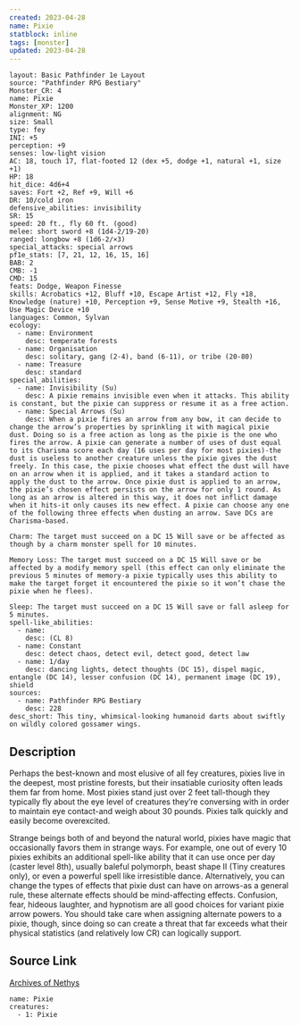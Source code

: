 ```yaml
---
created: 2023-04-28
name: Pixie
statblock: inline
tags: [monster]
updated: 2023-04-28
---
```

```statblock
layout: Basic Pathfinder 1e Layout
source: "Pathfinder RPG Bestiary"
Monster_CR: 4
name: Pixie
Monster_XP: 1200
alignment: NG
size: Small
type: fey
INI: +5
perception: +9
senses: low-light vision
AC: 18, touch 17, flat-footed 12 (dex +5, dodge +1, natural +1, size +1)
HP: 18
hit_dice: 4d6+4
saves: Fort +2, Ref +9, Will +6
DR: 10/cold iron
defensive_abilities: invisibility
SR: 15
speed: 20 ft., fly 60 ft. (good)
melee: short sword +8 (1d4-2/19-20)
ranged: longbow +8 (1d6-2/×3)
special_attacks: special arrows
pf1e_stats: [7, 21, 12, 16, 15, 16]
BAB: 2
CMB: -1
CMD: 15
feats: Dodge, Weapon Finesse
skills: Acrobatics +12, Bluff +10, Escape Artist +12, Fly +18, Knowledge (nature) +10, Perception +9, Sense Motive +9, Stealth +16, Use Magic Device +10
languages: Common, Sylvan
ecology:
  - name: Environment
    desc: temperate forests
  - name: Organisation
    desc: solitary, gang (2-4), band (6-11), or tribe (20-80)
  - name: Treasure
    desc: standard
special_abilities:
  - name: Invisibility (Su)
    desc: A pixie remains invisible even when it attacks. This ability is constant, but the pixie can suppress or resume it as a free action.
  - name: Special Arrows (Su)
    desc: When a pixie fires an arrow from any bow, it can decide to change the arrow’s properties by sprinkling it with magical pixie dust. Doing so is a free action as long as the pixie is the one who fires the arrow. A pixie can generate a number of uses of dust equal to its Charisma score each day (16 uses per day for most pixies)-the dust is useless to another creature unless the pixie gives the dust freely. In this case, the pixie chooses what effect the dust will have on an arrow when it is applied, and it takes a standard action to apply the dust to the arrow. Once pixie dust is applied to an arrow, the pixie’s chosen effect persists on the arrow for only 1 round. As long as an arrow is altered in this way, it does not inflict damage when it hits-it only causes its new effect. A pixie can choose any one of the following three effects when dusting an arrow. Save DCs are Charisma-based.

Charm: The target must succeed on a DC 15 Will save or be affected as though by a charm monster spell for 10 minutes.

Memory Loss: The target must succeed on a DC 15 Will save or be affected by a modify memory spell (this effect can only eliminate the previous 5 minutes of memory-a pixie typically uses this ability to make the target forget it encountered the pixie so it won’t chase the pixie when he flees).

Sleep: The target must succeed on a DC 15 Will save or fall asleep for 5 minutes.
spell-like_abilities:
  - name:
    desc: (CL 8)
  - name: Constant
    desc: detect chaos, detect evil, detect good, detect law
  - name: 1/day
    desc: dancing lights, detect thoughts (DC 15), dispel magic, entangle (DC 14), lesser confusion (DC 14), permanent image (DC 19), shield
sources:
  - name: Pathfinder RPG Bestiary
    desc: 228
desc_short: This tiny, whimsical-looking humanoid darts about swiftly on wildly colored gossamer wings.
```
## Description
Perhaps the best-known and most elusive of all fey creatures, pixies live in the deepest, most pristine forests, but their insatiable curiosity often leads them far from home. Most pixies stand just over 2 feet tall-though they typically fly about the eye level of creatures they’re conversing with in order to maintain eye contact-and weigh about 30 pounds. Pixies talk quickly and easily become overexcited.

Strange beings both of and beyond the natural world, pixies have magic that occasionally favors them in strange ways. For example, one out of every 10 pixies exhibits an additional spell-like ability that it can use once per day (caster level 8th), usually baleful polymorph, beast shape II (Tiny creatures only), or even a powerful spell like irresistible dance. Alternatively, you can change the types of effects that pixie dust can have on arrows-as a general rule, these alternate effects should be mind-affecting effects. Confusion, fear, hideous laughter, and hypnotism are all good choices for variant pixie arrow powers. You should take care when assigning alternate powers to a pixie, though, since doing so can create a threat that far exceeds what their physical statistics (and relatively low CR) can logically support.
## Source Link
[Archives of Nethys](https://aonprd.com/MonsterDisplay.aspx?ItemName=Pixie)
```encounter-table
name: Pixie
creatures:
  - 1: Pixie
```
